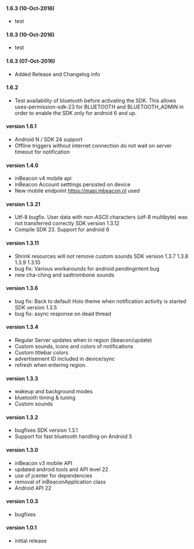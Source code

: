 #### 1.6.3 (10-Oct-2016)
- test

#### 1.6.3 (10-Oct-2016)
- test

#### 1.6.3 (07-Oct-2016)
- Added Release and Changelog info

#### 1.6.2
- Test availability of bluetooth before activating the SDK. This allows uses-permission-sdk-23 for BLUETOOTH and BLUETOOTH_ADMIN in order to enable the SDK only for android 6 and up.

#### version 1.6.1
- Android N / SDK 24 support
- Offline triggers without internet connection do not wait on server timeout for notification

#### version 1.4.0
- inBeacon v4 mobile api
- inBeacon Account setttings persisted on device
- New mobile endpoint  https://mapi.inbeacon.nl  used

#### version 1.3.21
- Utf-8 bugfix. User data with non-ASCII characters (utf-8 multibyte) was not transferred correctly SDK version 1.3.12
- Compile SDK 23. Support for android 6

#### version 1.3.11
- Shrink resources will not remove custom sounds SDK version 1.3.7 1.3.8 1.3.9 1.3.10
- bug fix: Various workarounds for android pendingintent bug
- new cha-ching and sadtrombone sounds

#### version 1.3.6
- bug fix: Back to default Holo theme when notification activity is started SDK version 1.3.5
- bug fix: async response on dead thread

#### version 1.3.4
- Regular Server updates when in region (ibeacon/update)
- Custom sounds, icons and colors of notifications
- Custom titlebar colors
- advertisement ID included in device/sync
- refresh when entering region.

#### version 1.3.3
- wakeup and background modes
- bluetooth timing & tuning
- Custom sounds

#### version 1.3.2
- bugfixes SDK version 1.3.1
- Support for fast bluetooth handling on Android 5

#### version 1.3.0
- inBeacon v3 mobile API
- updated android tools and API level 22
- use of jcenter for dependencies
- removal of inBeaconApplication class
- Android API 22

#### version 1.0.3
- bugfixes

#### version 1.0.1
- initial release


